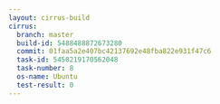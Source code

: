 ```yaml
---
layout: cirrus-build
cirrus:
  branch: master
  build-id: 5488488872673280
  commit: 01faa5a2e407bc42137692e48fba822e931f47c6
  task-id: 5450219170562048
  task-number: 8
  os-name: Ubuntu
  test-result: 0
---
```


